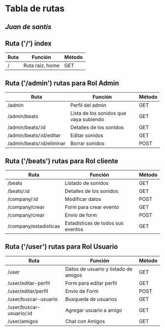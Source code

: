 # Tabla de rutas
## _Juan de santis_



## Ruta ('/') index




| Ruta | Función | Método |
| ------ | ------ | ----- |
| / | Ruta raíz, home| GET





## Ruta ('/admin') rutas para Rol Admin
| Ruta | Función | Método |
| ------ | ------ | ----- |
| /admin | Perfil del admin | GET |
| /admin/beats | Lista de los sonidos que vaya subiendo | GET |
| /admin/beats/:id | Detalles de los sonidos  | GET |
| /admin/beats/:id/editar | Editar sonidos | GET |
| /admin/beats/:id/eliminar | Borrar sonidos | POST |

## Ruta ('/beats') rutas para Rol cliente
| Ruta | Función | Método |
| ------ | ------ | ----- |
| /beats | Listado de sonidos | GET |
| /beats/:id | Detalles de los sonidos | GET |
| /company/:id | Modificar datos  | POST |
| /company/crear | Form para crear evento | GET |
| /company/crear | Envio de form | POST |
| /company/estadísticas | Estadísticas de todos sus eventos | GET |

## Ruta ('/user') rutas para Rol Usuario
| Ruta | Función | Método |
| ------ | ------ | ----- |
| /user | Datos de usuario y listado de amigos | GET |
| /user/editar-perfil | Form para editar perfil | GET |
| /user/editar/perfil | Envio de Form  | POST |
| /user/buscar-usuario | Busqueda de usuarios | GET |
| /user/buscar-usuario/:id | Agregar usuario a amigo | GET |
| /user/amigos | Chat con Amigos | GET |